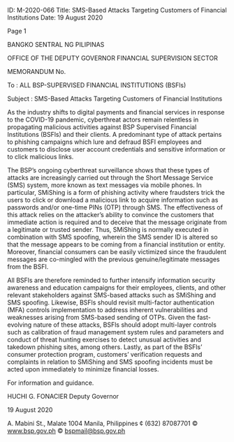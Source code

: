 ID: M-2020-066
Title: SMS-Based Attacks Targeting Customers of Financial Institutions
Date: 19 August 2020

Page 1

BANGKO SENTRAL NG PILIPINAS

OFFICE OF THE DEPUTY GOVERNOR FINANCIAL SUPERVISION SECTOR

MEMORANDUM No.

To : ALL BSP-SUPERVISED FINANCIAL INSTITUTIONS (BSFls)

Subject : SMS-Based Attacks Targeting Customers of Financial Institutions

As the industry shifts to digital payments and financial services in response to the COVID-19 pandemic, cyberthreat actors remain relentless in propagating malicious activities against BSP Supervised Financial Institutions (BSFls) and their clients. A predominant type of attack pertains to phishing campaigns which lure and defraud BSFI employees and customers to disclose user account credentials and sensitive information or to click malicious links.

The BSP’s ongoing cyberthreat surveillance shows that these types of attacks are increasingly carried out through the Short Message Service (SMS) system, more known as text messages via mobile phones. In particular, SMiShing is a form of phishing activity where fraudsters trick the users to click or download a malicious link to acquire information such as passwords and/or one-time PINs (OTP) through SMS. The effectiveness of this attack relies on the attacker’s ability to convince the customers that immediate action is required and to deceive that the message originate from a legitimate or trusted sender. Thus, SMiShing is normally executed in combination with SMS spoofing, wherein the SMS sender ID is altered so that the message appears to be coming from a financial institution or entity. Moreover, financial consumers can be easily victimized since the fraudulent messages are co-mingled with the previous genuine/legitimate messages from the BSFI.

All BSFls are therefore reminded to further intensify information security awareness and education campaigns for their employees, clients, and other relevant stakeholders against SMS-based attacks such as SMiShing and SMS spoofing. Likewise, BSFls should revisit multi-factor authentication (MFA) controls implementation to address inherent vulnerabilities and weaknesses arising from SMS-based sending of OTPs. Given the fast-evolving nature of these attacks, BSFls should adopt multi-layer controls such as calibration of fraud management system rules and parameters and conduct of threat hunting exercises to detect unusual activities and takedown phishing sites, among others. Lastly, as part of the BSFls’ consumer protection program, customers’ verification requests and complaints in relation to SMiShing and SMS spoofing incidents must be acted upon immediately to minimize financial losses.

For information and guidance.

HUCHI G. FONACIER Deputy Governor

19 August 2020

A. Mabini St., Malate 1004 Manila, Philippines ¢ (632) 87087701 © www.bsp.gov.ph © bspmail@bsp.gov.ph